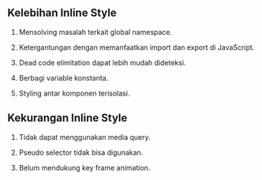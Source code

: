 ## Kelebihan Inline Style

1. Mensolving masalah terkait global namespace.

2. Ketergantungan dengan memanfaatkan import dan export di JavaScript.

3. Dead code elimitation dapat lebih mudah dideteksi.

4. Berbagi variable konstanta.

5. Styling antar komponen terisolasi.

## Kekurangan Inline Style

1. Tidak dapat menggunakan media query.

2. Pseudo selector tidak bisa digunakan.

3. Belum mendukung key frame animation.
